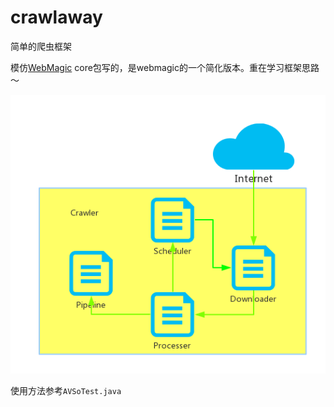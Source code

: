 # crawlaway
简单的爬虫框架

模仿[WebMagic](https://github.com/code4craft/webmagic) core包写的，是webmagic的一个简化版本。重在学习框架思路～

![](https://github.com/Hikyu/crawlaway/raw/master/img/pachong.png)

使用方法参考`AVSoTest.java`
